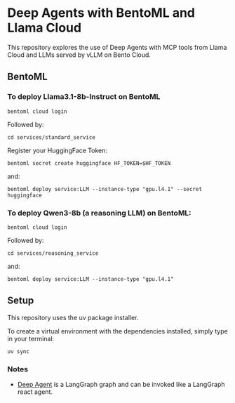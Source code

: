 # Deep Agents with BentoML and Llama Cloud
This repository explores the use of Deep Agents with MCP tools from Llama Cloud and LLMs served by vLLM on Bento Cloud.

## BentoML
### To deploy Llama3.1-8b-Instruct on BentoML
```
bentoml cloud login
```

Followed by:
```
cd services/standard_service
```

Register your HuggingFace Token:
```
bentoml secret create huggingface HF_TOKEN=$HF_TOKEN
```

and:
```
bentoml deploy service:LLM --instance-type "gpu.l4.1" --secret huggingface
```

### To deploy Qwen3-8b (a reasoning LLM) on BentoML:
```
bentoml cloud login
```

Followed by:
```
cd services/reasoning_service
```

and:
```
bentoml deploy service:LLM --instance-type "gpu.l4.1"
```

## Setup
This repository uses the uv package installer.

To create a virtual environment with the dependencies installed, simply type in your terminal:
```
uv sync
```

### Notes
- [Deep Agent](https://github.com/hwchase17/deepagents) is a LangGraph graph and can be invoked like a LangGraph react agent.